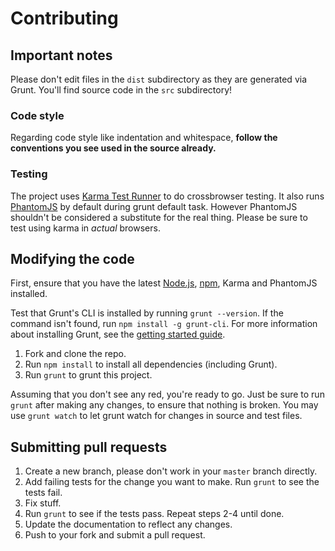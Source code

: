# Contributing

## Important notes
Please don't edit files in the `dist` subdirectory as they are generated via Grunt. You'll find source code in the `src` subdirectory!

### Code style
Regarding code style like indentation and whitespace, **follow the conventions you see used in the source already.**

### Testing
The project uses [Karma Test Runner](http://karma-runner.github.io/0.8/index.html) to do crossbrowser testing. It also runs [PhantomJS](http://phantomjs.org/) by default during grunt default task. However PhantomJS shouldn't be considered a substitute for the real thing. Please be sure to test using karma in _actual_ browsers.

## Modifying the code
First, ensure that you have the latest [Node.js](http://nodejs.org/), [npm](http://npmjs.org/), Karma and PhantomJS installed.

Test that Grunt's CLI is installed by running `grunt --version`.  If the command isn't found, run `npm install -g grunt-cli`.  For more information about installing Grunt, see the [getting started guide](http://gruntjs.com/getting-started).

1. Fork and clone the repo.
1. Run `npm install` to install all dependencies (including Grunt).
1. Run `grunt` to grunt this project.

Assuming that you don't see any red, you're ready to go. Just be sure to run `grunt` after making any changes, to ensure that nothing is broken. You may use `grunt watch` to let grunt watch for changes in source and test files.

## Submitting pull requests

1. Create a new branch, please don't work in your `master` branch directly.
1. Add failing tests for the change you want to make. Run `grunt` to see the tests fail.
1. Fix stuff.
1. Run `grunt` to see if the tests pass. Repeat steps 2-4 until done.
1. Update the documentation to reflect any changes.
1. Push to your fork and submit a pull request.
